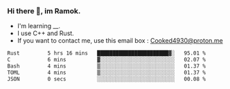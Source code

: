 ### Hi there 👋, im Ramok.

- I'm learning __.
- I use C++ and Rust.
- If you want to contact me, use this email box : Cooked4930@proton.me

<!--START_SECTION:waka-->

```txt
Rust         5 hrs 16 mins   ███████████████████████▓░   95.01 %
C            6 mins          ▓░░░░░░░░░░░░░░░░░░░░░░░░   02.07 %
Bash         4 mins          ▒░░░░░░░░░░░░░░░░░░░░░░░░   01.37 %
TOML         4 mins          ▒░░░░░░░░░░░░░░░░░░░░░░░░   01.37 %
JSON         0 secs          ░░░░░░░░░░░░░░░░░░░░░░░░░   00.08 %
```

<!--END_SECTION:waka-->
